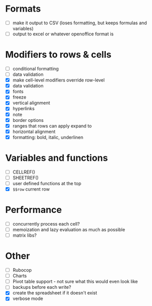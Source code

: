 # Formats
- [ ] make it output to CSV (loses formatting, but keeps formulas and variables)
- [ ] output to excel or whatever openoffice format is

# Modifiers to rows & cells

- [ ] conditional formatting
- [ ] data validation
- [x] make cell-level modifiers override row-level
- [x] data validation
- [x] fonts
- [x] freeze
- [x] vertical alignment
- [x] hyperlinks
- [x] note
- [x] border options
- [x] ranges that rows can apply expand to
- [x] horizontal alignment
- [x] formatting: bold, italic, underlinen

# Variables and functions

- [ ] CELLREF()
- [ ] SHEETREF()
- [ ] user defined functions at the top
- [x] `$$row` current row

# Performance

- [ ] concurrently process each cell?
- [ ] memoization and lazy evaluation as much as possible
- [ ] matrix libs?

# Other

- [ ] Rubocop
- [ ] Charts
- [ ] Pivot table support - not sure what this would even look like
- [ ] backups before each write?
- [x] create the spreadsheet if it doesn't exist
- [x] verbose mode
